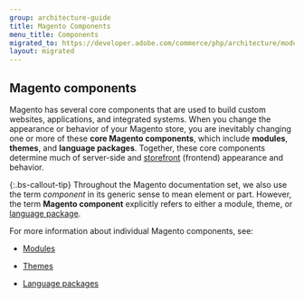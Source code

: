 ```yaml
---
group: architecture-guide
title: Magento Components
menu_title: Components
migrated_to: https://developer.adobe.com/commerce/php/architecture/modules/
layout: migrated
---
```


## Magento components

Magento has several core components that are used to build custom websites, applications, and integrated systems. When you change the appearance or behavior of your Magento store, you are inevitably changing one or more of these **core Magento components**, which include **modules**, **themes**, and **language packages**. Together, these core components determine much of server-side and [storefront](https://glossary.magento.com/storefront) (frontend) appearance and behavior.

{:.bs-callout-tip}
Throughout the Magento documentation set, we also use the term *component* in its generic sense to mean element or part. However, the term **Magento component** explicitly refers to either a module, theme, or [language package](https://glossary.magento.com/language-package).

For more information about individual Magento components, see:

*  [Modules]({{page.baseurl}}/architecture/archi_perspectives/components/modules/mod_intro.html)

*  [Themes]({{page.baseurl}}/frontend-dev-guide/themes/theme-overview.html)

*  [Language packages]({{page.baseurl}}/frontend-dev-guide/translations/xlate.html#m2devgde-xlate-languagepack)
